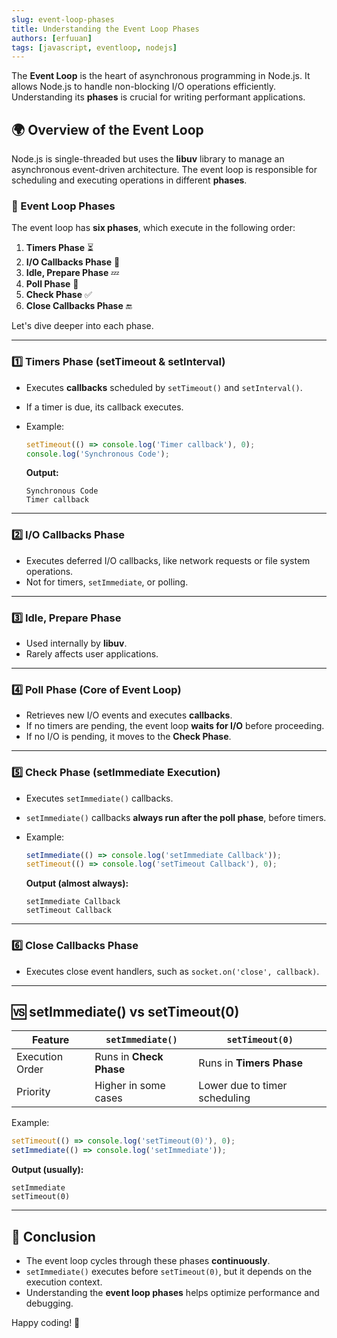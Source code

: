 ```yaml
---
slug: event-loop-phases
title: Understanding the Event Loop Phases
authors: [erfuuan]
tags: [javascript, eventloop, nodejs]
---
```


The **Event Loop** is the heart of asynchronous programming in Node.js. It allows Node.js to handle non-blocking I/O operations efficiently. Understanding its **phases** is crucial for writing performant applications.

<!-- truncate -->

## **🌍 Overview of the Event Loop**
Node.js is single-threaded but uses the **libuv** library to manage an asynchronous event-driven architecture. The event loop is responsible for scheduling and executing operations in different **phases**.

### **📌 Event Loop Phases**
The event loop has **six phases**, which execute in the following order:

1. **Timers Phase** ⏳
2. **I/O Callbacks Phase** 🎯
3. **Idle, Prepare Phase** 💤
4. **Poll Phase** 🔄
5. **Check Phase** ✅
6. **Close Callbacks Phase** 🔚

Let's dive deeper into each phase.

---

### **1️⃣ Timers Phase (setTimeout & setInterval)**
- Executes **callbacks** scheduled by `setTimeout()` and `setInterval()`.
- If a timer is due, its callback executes.
- Example:
  
  ```js
  setTimeout(() => console.log('Timer callback'), 0);
  console.log('Synchronous Code');
  ```
  **Output:**
  ```
  Synchronous Code
  Timer callback
  ```

---

### **2️⃣ I/O Callbacks Phase**
- Executes deferred I/O callbacks, like network requests or file system operations.
- Not for timers, `setImmediate`, or polling.

---

### **3️⃣ Idle, Prepare Phase**
- Used internally by **libuv**.
- Rarely affects user applications.

---

### **4️⃣ Poll Phase (Core of Event Loop)**
- Retrieves new I/O events and executes **callbacks**.
- If no timers are pending, the event loop **waits for I/O** before proceeding.
- If no I/O is pending, it moves to the **Check Phase**.

---

### **5️⃣ Check Phase (setImmediate Execution)**
- Executes `setImmediate()` callbacks.
- `setImmediate()` callbacks **always run after the poll phase**, before timers.
- Example:
  
  ```js
  setImmediate(() => console.log('setImmediate Callback'));
  setTimeout(() => console.log('setTimeout Callback'), 0);
  ```
  **Output (almost always):**
  ```
  setImmediate Callback
  setTimeout Callback
  ```

---

### **6️⃣ Close Callbacks Phase**
- Executes close event handlers, such as `socket.on('close', callback)`.

---

## **🆚 setImmediate() vs setTimeout(0)**
| Feature          | `setImmediate()` | `setTimeout(0)` |
|-----------------|----------------|----------------|
| Execution Order | Runs in **Check Phase** | Runs in **Timers Phase** |
| Priority       | Higher in some cases | Lower due to timer scheduling |

Example:
```js
setTimeout(() => console.log('setTimeout(0)'), 0);
setImmediate(() => console.log('setImmediate'));
```
**Output (usually):**
```
setImmediate
setTimeout(0)
```

---

## **🎯 Conclusion**
- The event loop cycles through these phases **continuously**.
- `setImmediate()` executes before `setTimeout(0)`, but it depends on the execution context.
- Understanding the **event loop phases** helps optimize performance and debugging.

Happy coding! 🚀
